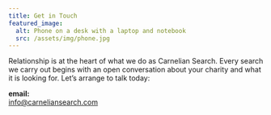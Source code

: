 ```yaml
---
title: Get in Touch
featured_image:
  alt: Phone on a desk with a laptop and notebook
  src: /assets/img/phone.jpg
---
```

Relationship is at the heart of what we do as Carnelian Search. Every search we carry out begins with an open conversation about your charity and what it is looking for. Let’s arrange to talk today:

**email:**\
[info@carneliansearch.com](mailto:info@carneliansearch.com)